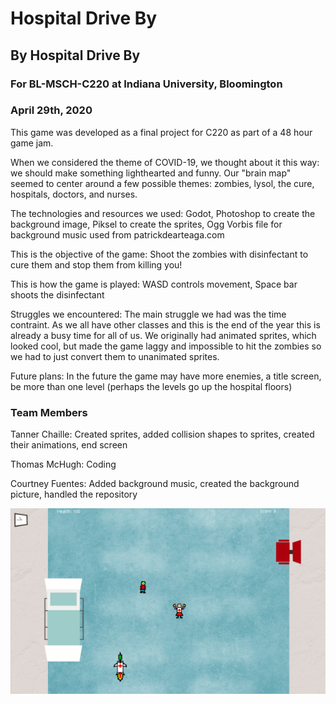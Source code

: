 # Hospital Drive By

## By Hospital Drive By
### For BL-MSCH-C220 at Indiana University, Bloomington
### April 29th, 2020

This game was developed as a final project for C220 as part of a 48 hour game jam.

When we considered the theme of COVID-19, we thought about it this way: we should make something lighthearted and funny. Our "brain map" seemed to center around a few possible themes: zombies, lysol, the cure, hospitals, doctors, and nurses.

The technologies and resources we used: 
Godot,
Photoshop to create the background image, Piksel to create the sprites,
Ogg Vorbis file for background music used from patrickdearteaga.com

This is the objective of the game: 
Shoot the zombies with disinfectant to cure them and stop them from killing you!

This is how the game is played: 
WASD controls movement, Space bar shoots the disinfectant

Struggles we encountered:
The main struggle we had was the time contraint. As we all have other classes and this is the end of the year this is already a busy time for all of us. We originally had animated sprites, which looked cool, but made the game laggy and impossible to hit the zombies so we had to just convert them to unanimated sprites.

Future plans: 
In the future the game may have more enemies, a title screen, be more than one level (perhaps the levels go up the hospital floors)

### Team Members
 Tanner Chaille: Created sprites, added collision shapes to sprites, created their animations, end screen
 
 Thomas McHugh: Coding
 
 Courtney Fuentes: Added background music, created the background picture, handled the repository
 
![](Images/Screenshot%20(31).png)
